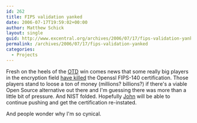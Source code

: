 ```yaml
---
id: 262
title: FIPS validation yanked
date: 2006-07-17T19:59:02+00:00
author: Matthew Schick
layout: single
guid: http://www.excentral.org/archives/2006/07/17/fips-validation-yanked/
permalink: /archives/2006/07/17/fips-validation-yanked
categories:
  - Projects
---
```

Fresh on the heels of the <a title="Open Technology Development Roadmap" href="http://trends.newsforge.com/trends/06/07/07/233257.shtml?tid=138&tid=136">OTD</a> win comes news that some really big players in the encryption field <a href="http://www.gcn.com/online/vol1_no1/41371-1.html">have killed</a> the Openssl FIPS-140 certification.  <span class="story">Those players stand to loose a ton of money (millions? billions?) if there's a viable Open Source alternative out there and I'm guessing there was more than a little bit of pressure.  And NIST folded.  Hopefully <a title="Open Source Software Institute" href="http://www.oss-institute.org">John</a> will be able to continue pushing and get the certification re-instated.
</span>

And people wonder why I'm so cynical.